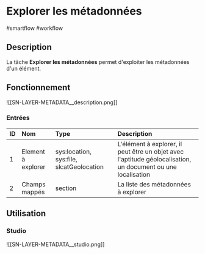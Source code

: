 # Explorer les métadonnées

#smartflow #workflow

## Description

La tâche **Explorer les métadonnées** permet d'exploiter les métadonnées d'un élément.



## Fonctionnement

![[SN-LAYER-METADATA__description.png]]

### Entrées

| ID | Nom | Type | Description |
|:-|:-|:-|:-|
| 1 | Element à explorer | sys:location, sys:file, sk:atGeolocation | L'élément à explorer, il peut être un objet avec l'aptitude géolocalisation, un document ou une localisation  |
| 2 | Champs mappés | section | La liste des métadonnées à explorer<br /> |

## Utilisation

### Studio

![[SN-LAYER-METADATA__studio.png]]

